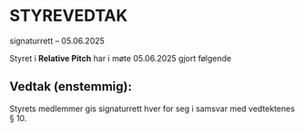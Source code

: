 # STYREVEDTAK

signaturrett – 05.06.2025

Styret i **Relative Pitch** har i møte 05.06.2025 gjort følgende

## Vedtak (enstemmig):

Styrets medlemmer gis signaturrett hver for seg i samsvar med vedtektenes § 10.
